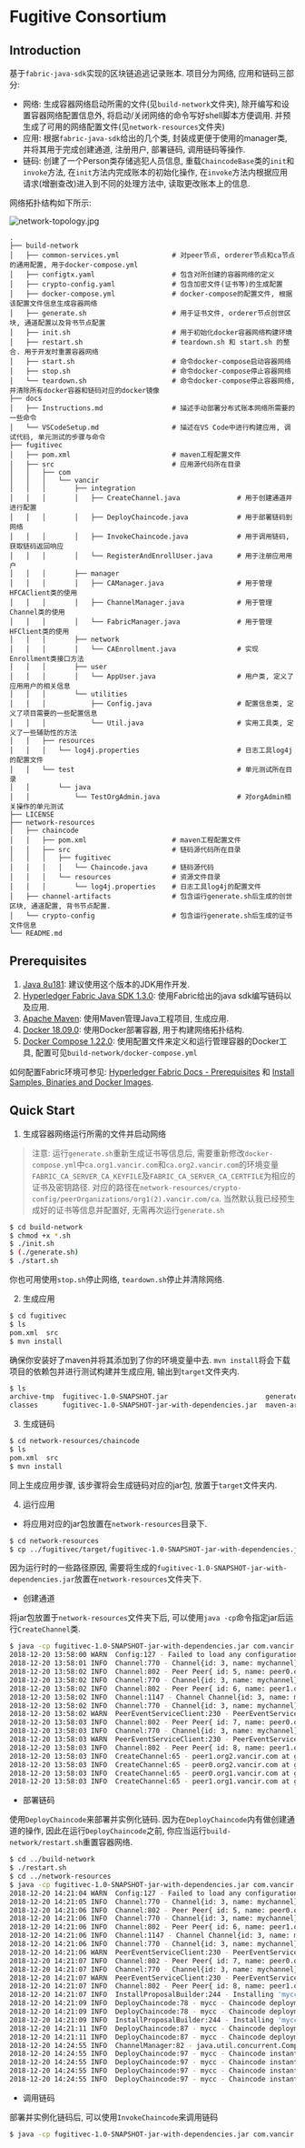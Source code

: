 # Fugitive Consortium

## Introduction

基于`fabric-java-sdk`实现的区块链追逃记录账本. 项目分为网络, 应用和链码三部分: 

* 网络: 生成容器网络启动所需的文件(见`build-network`文件夹), 除开编写和设置容器网络配置信息外, 将启动/关闭网络的命令写好shell脚本方便调用. 并预生成了可用的网络配置文件(见`network-resources`文件夹)
* 应用: 根据`fabric-java-sdk`给出的几个类, 封装成更便于使用的manager类, 并将其用于完成创建通道, 注册用户, 部署链码, 调用链码等操作. 
* 链码: 创建了一个Person类存储逃犯人员信息, 重载`ChaincodeBase`类的`init`和`invoke`方法, 在`init`方法内完成账本的初始化操作, 在`invoke`方法内根据应用请求(增删查改)进入到不同的处理方法中, 读取更改账本上的信息.


网络拓扑结构如下所示: 

![network-topology.jpg](docs/network-topology.jpg)

```
.
├── build-network
│   ├── common-services.yml             # 对peer节点, orderer节点和ca节点的通用配置, 用于docker-compose.yml
│   ├── configtx.yaml                   # 包含对所创建的容器网络的定义
│   ├── crypto-config.yaml              # 包含加密文件(证书等)的生成配置
│   ├── docker-compose.yml              # docker-compose的配置文件, 根据该配置文件信息生成容器网络
│   ├── generate.sh                     # 用于证书文件, orderer节点创世区块, 通道配置以及背书节点配置
│   ├── init.sh                         # 用于初始化docker容器网络构建环境
│   ├── restart.sh                      # teardown.sh 和 start.sh 的整合. 用于开发时重置容器网络
│   ├── start.sh                        # 命令docker-compose启动容器网络
│   ├── stop.sh                         # 命令docker-compose停止容器网络
│   └── teardown.sh                     # 命令docker-compose停止容器网络, 并清除所有docker容器和链码对应的docker镜像
├── docs
│   ├── Instructions.md                 # 描述手动部署分布式账本网络所需要的一些命令
│   └── VSCodeSetup.md                  # 描述在VS Code中进行构建应用, 调试代码, 单元测试的步骤与命令
├── fugitivec
│   ├── pom.xml                         # maven工程配置文件
│   ├── src                             # 应用源代码所在目录
│   │   ├── com
│   │   │   └── vancir
│   │   │       ├── integration
│   │   │       │   ├── CreateChannel.java              # 用于创建通道并进行配置
│   │   │       │   ├── DeployChaincode.java            # 用于部署链码到网络
│   │   │       │   ├── InvokeChaincode.java            # 用于调用链码, 获取链码返回响应
│   │   │       │   └── RegisterAndEnrollUser.java      # 用于注册应用用户
│   │   │       ├── manager
│   │   │       │   ├── CAManager.java                  # 用于管理HFCAClient类的使用
│   │   │       │   ├── ChannelManager.java             # 用于管理Channel类的使用
│   │   │       │   └── FabricManager.java              # 用于管理HFClient类的使用
│   │   │       ├── network
│   │   │       │   └── CAEnrollment.java               # 实现Enrollment类接口方法
│   │   │       ├── user
│   │   │       │   └── AppUser.java                    # 用户类, 定义了应用用户的相关信息
│   │   │       └── utilities
│   │   │           ├── Config.java                     # 配置信息类, 定义了项目需要的一些配置信息
│   │   │           └── Util.java                       # 实用工具类, 定义了一些辅助性的方法
│   │   ├── resources
│   │   │   └── log4j.properties                        # 日志工具log4j的配置文件
│   │   └── test                                        # 单元测试所在目录
│   │       └── java
│   │           └── TestOrgAdmin.java                   # 对orgAdmin相关操作的单元测试
├── LICENSE
├── network-resources
│   ├── chaincode
│   │   ├── pom.xml                     # maven工程配置文件
│   │   ├── src                         # 链码源代码所在目录
│   │   │   ├── fugitivec
│   │   │   │   └── Chaincode.java      # 链码源代码
│   │   │   └── resources               # 资源文件目录
│   │   │       └── log4j.properties    # 日志工具log4j的配置文件
│   ├── channel-artifacts               # 包含运行generate.sh后生成的创世区块, 通道配置, 背书节点配置.
│   └── crypto-config                   # 包含运行generate.sh后生成的证书文件信息
└── README.md
```


## Prerequisites

1. [Java 8u181](https://www.oracle.com/technetwork/java/javase/downloads/java-archive-javase8-2177648.html): 建议使用这个版本的JDK用作开发. 
2. [Hyperledger Fabric Java SDK 1.3.0](https://github.com/hyperledger/fabric-sdk-java): 使用Fabric给出的java sdk编写链码以及应用. 
3. [Apache Maven](https://maven.apache.org): 使用Maven管理Java工程项目, 生成应用.
4. [Docker 18.09.0](https://www.docker.com/): 使用Docker部署容器, 用于构建网络拓扑结构.
5. [Docker Compose 1.22.0](https://docs.docker.com/compose/): 使用配置文件来定义和运行管理容器的Docker工具, 配置可见`build-network/docker-compose.yml`

如何配置Fabric环境可参见: [Hyperledger Fabric Docs - Prerequisites](https://hyperledger-fabric.readthedocs.io/en/release-1.3/prereqs.html) 和 [Install Samples, Binaries and Docker Images](https://hyperledger-fabric.readthedocs.io/en/release-1.3/install.html). 

## Quick Start

1. 生成容器网络运行所需的文件并启动网络

> 注意: 运行`generate.sh`重新生成证书等信息后, 需要重新修改`docker-compose.yml`中`ca.org1.vancir.com`和`ca.org2.vancir.com`的环境变量`FABRIC_CA_SERVER_CA_KEYFILE`及`FABRIC_CA_SERVER_CA_CERTFILE`为相应的证书及密钥路径. 对应的路径在`network-resources/crypto-config/peerOrganizations/org1(2).vancir.com/ca`. 当然默认我已经预生成好的证书等信息并配置好, 无需再次运行`generate.sh`

``` bash
$ cd build-network
$ chmod +x *.sh
$ ./init.sh
$ (./generate.sh)
$ ./start.sh
```

你也可用使用`stop.sh`停止网络, `teardown.sh`停止并清除网络. 




2. 生成应用

``` bash
$ cd fugitivec
$ ls
pom.xml  src
$ mvn install
```
确保你安装好了maven并将其添加到了你的环境变量中去. `mvn install`将会下载项目的依赖包并进行测试构建并生成应用, 输出到`target`文件夹内. 

``` bash
$ ls
archive-tmp  fugitivec-1.0-SNAPSHOT.jar                        generated-sources  maven-status
classes      fugitivec-1.0-SNAPSHOT-jar-with-dependencies.jar  maven-archiver
```

3. 生成链码

``` bash
$ cd network-resources/chaincode
$ ls
pom.xml  src 
$ mvn install
```

同上生成应用步骤, 该步骤将会生成链码对应的jar包, 放置于`target`文件夹内.

4. 运行应用

* 将应用对应的jar包放置在`network-resources`目录下. 

``` bash
$ cd network-resources
$ cp ../fugitivec/target/fugitivec-1.0-SNAPSHOT-jar-with-dependencies.jar .
```

因为运行时的一些路径原因, 需要将生成的`fugitivec-1.0-SNAPSHOT-jar-with-dependencies.jar`放置在`network-resources`文件夹下.

* 创建通道

将jar包放置于`network-resources`文件夹下后, 可以使用`java -cp`命令指定jar后运行`CreateChannel`类. 

``` bash
$ java -cp fugitivec-1.0-SNAPSHOT-jar-with-dependencies.jar com.vancir.integration.CreateChannel
2018-12-20 13:58:00 WARN  Config:127 - Failed to load any configuration from: config.properties. Using toolkit defaults
2018-12-20 13:58:01 INFO  Channel:770 - Channel{id: 3, name: mychannel} joining Peer{ id: 5, name: peer0.org1.vancir.com, channelName: null, url: grpc://localhost:7051}.
2018-12-20 13:58:02 INFO  Channel:802 - Peer Peer{ id: 5, name: peer0.org1.vancir.com, channelName: mychannel, url: grpc://localhost:7051} joined into channel Channel{id: 3, name: mychannel}
2018-12-20 13:58:02 INFO  Channel:770 - Channel{id: 3, name: mychannel} joining Peer{ id: 6, name: peer1.org1.vancir.com, channelName: null, url: grpc://localhost:7056}.
2018-12-20 13:58:02 INFO  Channel:802 - Peer Peer{ id: 6, name: peer1.org1.vancir.com, channelName: mychannel, url: grpc://localhost:7056} joined into channel Channel{id: 3, name: mychannel}
2018-12-20 13:58:02 INFO  Channel:1147 - Channel Channel{id: 3, name: mychannel} eventThread started shutdown: false  thread: null 
2018-12-20 13:58:02 INFO  Channel:770 - Channel{id: 3, name: mychannel} joining Peer{ id: 7, name: peer0.org2.vancir.com, channelName: null, url: grpc://localhost:8051}.
2018-12-20 13:58:02 WARN  PeerEventServiceClient:230 - PeerEventServiceClient{id: 16, channel: mychannel, peerName: peer0.org2.vancir.com, url: grpc://localhost:8051} PeerEventServiceClient{id: 16, channel: mychannel, peerName: peer0.org2.vancir.com, url: grpc://localhost:8051} attempts 0 Status returned failure code 404 (NOT_FOUND) during peer service event registration
2018-12-20 13:58:03 INFO  Channel:802 - Peer Peer{ id: 7, name: peer0.org2.vancir.com, channelName: mychannel, url: grpc://localhost:8051} joined into channel Channel{id: 3, name: mychannel}
2018-12-20 13:58:03 INFO  Channel:770 - Channel{id: 3, name: mychannel} joining Peer{ id: 8, name: peer1.org2.vancir.com, channelName: null, url: grpc://localhost:8056}.
2018-12-20 13:58:03 WARN  PeerEventServiceClient:230 - PeerEventServiceClient{id: 19, channel: mychannel, peerName: peer1.org2.vancir.com, url: grpc://localhost:8056} PeerEventServiceClient{id: 19, channel: mychannel, peerName: peer1.org2.vancir.com, url: grpc://localhost:8056} attempts 0 Status returned failure code 404 (NOT_FOUND) during peer service event registration
2018-12-20 13:58:03 INFO  Channel:802 - Peer Peer{ id: 8, name: peer1.org2.vancir.com, channelName: mychannel, url: grpc://localhost:8056} joined into channel Channel{id: 3, name: mychannel}
2018-12-20 13:58:03 INFO  CreateChannel:65 - peer1.org2.vancir.com at grpc://localhost:8056
2018-12-20 13:58:03 INFO  CreateChannel:65 - peer0.org2.vancir.com at grpc://localhost:8051
2018-12-20 13:58:03 INFO  CreateChannel:65 - peer0.org1.vancir.com at grpc://localhost:7051
2018-12-20 13:58:03 INFO  CreateChannel:65 - peer1.org1.vancir.com at grpc://localhost:7056

```

* 部署链码

使用`DeployChaincode`来部署并实例化链码. 因为在`DeployChaincode`内有做创建通道的操作, 因此在运行`DeployChaincode`之前, 你应当运行`build-network/restart.sh`重置容器网络. 

``` bash
$ cd ../build-network
$ ./restart.sh
$ cd ../network-resources
$ java -cp fugitivec-1.0-SNAPSHOT-jar-with-dependencies.jar com.vancir.integration.DeployChaincode
2018-12-20 14:21:04 WARN  Config:127 - Failed to load any configuration from: config.properties. Using toolkit defaults
2018-12-20 14:21:05 INFO  Channel:770 - Channel{id: 3, name: mychannel} joining Peer{ id: 5, name: peer0.org1.vancir.com, channelName: null, url: grpc://localhost:7051}.
2018-12-20 14:21:06 INFO  Channel:802 - Peer Peer{ id: 5, name: peer0.org1.vancir.com, channelName: mychannel, url: grpc://localhost:7051} joined into channel Channel{id: 3, name: mychannel}
2018-12-20 14:21:06 INFO  Channel:770 - Channel{id: 3, name: mychannel} joining Peer{ id: 6, name: peer1.org1.vancir.com, channelName: null, url: grpc://localhost:7056}.
2018-12-20 14:21:06 INFO  Channel:802 - Peer Peer{ id: 6, name: peer1.org1.vancir.com, channelName: mychannel, url: grpc://localhost:7056} joined into channel Channel{id: 3, name: mychannel}
2018-12-20 14:21:06 INFO  Channel:1147 - Channel Channel{id: 3, name: mychannel} eventThread started shutdown: false  thread: null 
2018-12-20 14:21:06 INFO  Channel:770 - Channel{id: 3, name: mychannel} joining Peer{ id: 7, name: peer0.org2.vancir.com, channelName: null, url: grpc://localhost:8051}.
2018-12-20 14:21:06 WARN  PeerEventServiceClient:230 - PeerEventServiceClient{id: 16, channel: mychannel, peerName: peer0.org2.vancir.com, url: grpc://localhost:8051} PeerEventServiceClient{id: 16, channel: mychannel, peerName: peer0.org2.vancir.com, url: grpc://localhost:8051} attempts 0 Status returned failure code 404 (NOT_FOUND) during peer service event registration
2018-12-20 14:21:07 INFO  Channel:802 - Peer Peer{ id: 7, name: peer0.org2.vancir.com, channelName: mychannel, url: grpc://localhost:8051} joined into channel Channel{id: 3, name: mychannel}
2018-12-20 14:21:07 INFO  Channel:770 - Channel{id: 3, name: mychannel} joining Peer{ id: 8, name: peer1.org2.vancir.com, channelName: null, url: grpc://localhost:8056}.
2018-12-20 14:21:07 WARN  PeerEventServiceClient:230 - PeerEventServiceClient{id: 19, channel: mychannel, peerName: peer1.org2.vancir.com, url: grpc://localhost:8056} PeerEventServiceClient{id: 19, channel: mychannel, peerName: peer1.org2.vancir.com, url: grpc://localhost:8056} attempts 0 Status returned failure code 404 (NOT_FOUND) during peer service event registration
2018-12-20 14:21:07 INFO  Channel:802 - Peer Peer{ id: 8, name: peer1.org2.vancir.com, channelName: mychannel, url: grpc://localhost:8056} joined into channel Channel{id: 3, name: mychannel}
2018-12-20 14:21:07 INFO  InstallProposalBuilder:244 - Installing 'mycc::::1' language Java chaincode from directory: '/home/vancir/Documents/code/fugitivec/network-resources/chaincode' with source location: 'src'. chaincodePath:''
2018-12-20 14:21:09 INFO  DeployChaincode:78 - mycc - Chaincode deployment SUCCESS
2018-12-20 14:21:09 INFO  DeployChaincode:78 - mycc - Chaincode deployment SUCCESS
2018-12-20 14:21:09 INFO  InstallProposalBuilder:244 - Installing 'mycc::::1' language Java chaincode from directory: '/home/vancir/Documents/code/fugitivec/network-resources/chaincode' with source location: 'src'. chaincodePath:''
2018-12-20 14:21:11 INFO  DeployChaincode:87 - mycc - Chaincode deployment SUCCESS
2018-12-20 14:21:11 INFO  DeployChaincode:87 - mycc - Chaincode deployment SUCCESS
2018-12-20 14:24:55 INFO  ChannelManager:82 - java.util.concurrent.CompletableFuture@73302995[Not completed]
2018-12-20 14:24:55 INFO  DeployChaincode:97 - mycc - Chaincode instantiation SUCCESS
2018-12-20 14:24:55 INFO  DeployChaincode:97 - mycc - Chaincode instantiation SUCCESS
2018-12-20 14:24:55 INFO  DeployChaincode:97 - mycc - Chaincode instantiation SUCCESS
2018-12-20 14:24:55 INFO  DeployChaincode:97 - mycc - Chaincode instantiation SUCCESS
```

* 调用链码

部署并实例化链码后, 可以使用`InvokeChaincode`来调用链码

``` bash
$ java -cp fugitivec-1.0-SNAPSHOT-jar-with-dependencies.jar com.vancir.integration.InvokeChaincode

```

